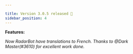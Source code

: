 ```yaml
---

title: Version 3.0.5 released 🎉
sidebar_position: 4
---
```


**Features:**

*Now RadarBot have translations to French. Thanks to @Dark Master(#3610) for excellent work done.*&#x20;


